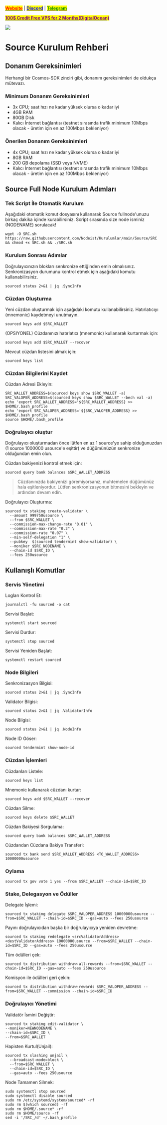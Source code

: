 &#x20;                                                       [<mark style="color:red;">**Website**</mark>](https://nodeist.net/) | [<mark style="color:blue;">**Discord**</mark>](https://discord.gg/ypx7mJ6Zzb) | [<mark style="color:green;">**Telegram**</mark>](https://t.me/noodeist)

&#x20;                                     [<mark style="color:purple;">**100$ Credit Free VPS for 2 Months(DigitalOcean)**</mark>](https://www.digitalocean.com/?refcode=410c988c8b3e&utm_campaign=Referral_Invite&utm_medium=Referral_Program&utm_source=badge)

![](https://i.hizliresim.com/jvok3zq.png)

# Source Kurulum Rehberi
## Donanım Gereksinimleri
Herhangi bir Cosmos-SDK zinciri gibi, donanım gereksinimleri de oldukça mütevazı.

### Minimum Donanım Gereksinimleri
 - 3x CPU; saat hızı ne kadar yüksek olursa o kadar iyi
 - 4GB RAM
 - 80GB Disk
 - Kalıcı İnternet bağlantısı (testnet sırasında trafik minimum 10Mbps olacak - üretim için en az 100Mbps bekleniyor)

### Önerilen Donanım Gereksinimleri
 - 4x CPU; saat hızı ne kadar yüksek olursa o kadar iyi
 - 8GB RAM
 - 200 GB depolama (SSD veya NVME)
 - Kalıcı İnternet bağlantısı (testnet sırasında trafik minimum 10Mbps olacak - üretim için en az 100Mbps bekleniyor)

## Source Full Node Kurulum Adımları
### Tek Script İle Otomatik Kurulum
Aşağıdaki otomatik komut dosyasını kullanarak Source fullnode'unuzu birkaç dakika içinde kurabilirsiniz. 
Script sırasında size node isminiz (NODENAME) sorulacak!


```
wget -O SRC.sh https://raw.githubusercontent.com/Nodeist/Kurulumlar/main/Source/SRC && chmod +x SRC.sh && ./SRC.sh
```

### Kurulum Sonrası Adımlar

Doğrulayıcınızın blokları senkronize ettiğinden emin olmalısınız. 
Senkronizasyon durumunu kontrol etmek için aşağıdaki komutu kullanabilirsiniz.
```
sourced status 2>&1 | jq .SyncInfo
```

### Cüzdan Oluşturma
Yeni cüzdan oluşturmak için aşağıdaki komutu kullanabilirsiniz. Hatırlatıcıyı (mnemonic) kaydetmeyi unutmayın.
```
sourced keys add $SRC_WALLET
```

(OPSIYONEL) Cüzdanınızı hatırlatıcı (mnemonic) kullanarak kurtarmak için:
```
sourced keys add $SRC_WALLET --recover
```

Mevcut cüzdan listesini almak için:
```
sourced keys list
```

### Cüzdan Bilgilerini Kaydet
Cüzdan Adresi Ekleyin:
```
SRC_WALLET_ADDRESS=$(sourced keys show $SRC_WALLET -a)
SRC_VALOPER_ADDRESS=$(sourced keys show $SRC_WALLET --bech val -a)
echo 'export SRC_WALLET_ADDRESS='${SRC_WALLET_ADDRESS} >> $HOME/.bash_profile
echo 'export SRC_VALOPER_ADDRESS='${SRC_VALOPER_ADDRESS} >> $HOME/.bash_profile
source $HOME/.bash_profile
```


### Doğrulayıcı oluştur
Doğrulayıcı oluşturmadan önce lütfen en az 1 source'ye sahip olduğunuzdan (1 source 1000000 usource'e eşittir) ve düğümünüzün senkronize olduğundan emin olun.

Cüzdan bakiyenizi kontrol etmek için:
```
sourced query bank balances $SRC_WALLET_ADDRESS
```
> Cüzdanınızda bakiyenizi göremiyorsanız, muhtemelen düğümünüz hala eşitleniyordur. Lütfen senkronizasyonun bitmesini bekleyin ve ardından devam edin. 

Doğrulayıcı Oluşturma:
```
sourced tx staking create-validator \
  --amount 999750usource \
  --from $SRC_WALLET \
  --commission-max-change-rate "0.01" \
  --commission-max-rate "0.2" \
  --commission-rate "0.07" \
  --min-self-delegation "1" \
  --pubkey  $(sourced tendermint show-validator) \
  --moniker $SRC_NODENAME \
  --chain-id $SRC_ID \
  --fees 250usource
```



## Kullanışlı Komutlar
### Servis Yönetimi
Logları Kontrol Et:
```
journalctl -fu sourced -o cat
```

Servisi Başlat:
```
systemctl start sourced
```

Servisi Durdur:
```
systemctl stop sourced
```

Servisi Yeniden Başlat:
```
systemctl restart sourced
```

### Node Bilgileri
Senkronizasyon Bilgisi:
```
sourced status 2>&1 | jq .SyncInfo
```

Validator Bilgisi:
```
sourced status 2>&1 | jq .ValidatorInfo
```

Node Bilgisi:
```
sourced status 2>&1 | jq .NodeInfo
```

Node ID Göser:
```
sourced tendermint show-node-id
```

### Cüzdan İşlemleri
Cüzdanları Listele:
```
sourced keys list
```

Mnemonic kullanarak cüzdanı kurtar:
```
sourced keys add $SRC_WALLET --recover
```

Cüzdan Silme:
```
sourced keys delete $SRC_WALLET
```

Cüzdan Bakiyesi Sorgulama:
```
sourced query bank balances $SRC_WALLET_ADDRESS
```

Cüzdandan Cüzdana Bakiye Transferi:
```
sourced tx bank send $SRC_WALLET_ADDRESS <TO_WALLET_ADDRESS> 10000000usource
```

### Oylama
```
sourced tx gov vote 1 yes --from $SRC_WALLET --chain-id=$SRC_ID
```

### Stake, Delegasyon ve Ödüller
Delegate İşlemi:
```
sourced tx staking delegate $SRC_VALOPER_ADDRESS 10000000usource --from=$SRC_WALLET --chain-id=$SRC_ID --gas=auto --fees 250usource
```

Payını doğrulayıcıdan başka bir doğrulayıcıya yeniden devretme:
```
sourced tx staking redelegate <srcValidatorAddress> <destValidatorAddress> 10000000usource --from=$SRC_WALLET --chain-id=$SRC_ID --gas=auto --fees 250usource
```

Tüm ödülleri çek:
```
sourced tx distribution withdraw-all-rewards --from=$SRC_WALLET --chain-id=$SRC_ID --gas=auto --fees 250usource
```

Komisyon ile ödülleri geri çekin:
```
sourced tx distribution withdraw-rewards $SRC_VALOPER_ADDRESS --from=$SRC_WALLET --commission --chain-id=$SRC_ID
```

### Doğrulayıcı Yönetimi
Validatör İsmini Değiştir:
```
sourced tx staking edit-validator \
--moniker=NEWNODENAME \
--chain-id=$SRC_ID \
--from=$SRC_WALLET
```

Hapisten Kurtul(Unjail): 
```
sourced tx slashing unjail \
  --broadcast-mode=block \
  --from=$SRC_WALLET \
  --chain-id=$SRC_ID \
  --gas=auto --fees 250usource
```


Node Tamamen Silmek:
```
sudo systemctl stop sourced
sudo systemctl disable sourced
sudo rm /etc/systemd/system/sourced* -rf
sudo rm $(which sourced) -rf
sudo rm $HOME/.source* -rf
sudo rm $HOME/source -rf
sed -i '/SRC_/d' ~/.bash_profile
```
  

